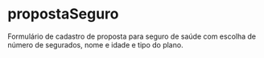 # propostaSeguro
Formulário de cadastro de proposta para seguro de saúde com escolha de número de segurados, nome e idade e tipo do plano.